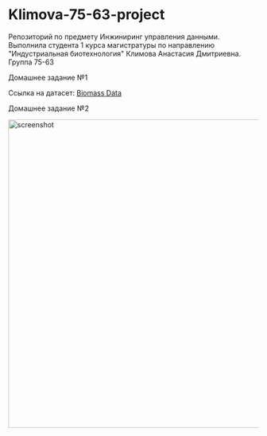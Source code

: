 # Klimova-75-63-project
Репозиторий по предмету Инжиниринг управления данными. Выполнила студента 1 курса магистратуры по направлению "Индустриальная биотехнология" Климова Анастасия Дмитриевна. Группа 75-63

Домашнее задание №1

Ссылка на датасет: [Biomass Data](https://drive.google.com/drive/folders/1TOftr_GOVv2wXgeg4S5GTd46YWDHC2Ls?usp=drive_link) 

Домашнее задание №2

<img width="795" height="620" alt="screenshot" src="https://github.com/user-attachments/assets/345ff719-20e7-4dff-99b9-a32712106360" />
